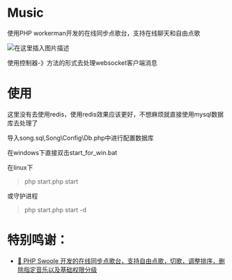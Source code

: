 Music
============
使用PHP workerman开发的在线同步点歌台，支持在线聊天和自由点歌

![在这里插入图片描述](https://github.com/superkingM/music/tree/main/Applications/Song/Web/pic/view.png)

使用控制器-》方法的形式去处理websocket客户端消息

使用
============
这里没有去使用redis，使用redis效果应该更好，不想麻烦就直接使用mysql数据库去处理了

导入song.sql,Song\Config\Db.php中进行配置数据库

在windows下直接双击start_for_win.bat

在linux下
>php start.php start

或守护进程

> php start.php start -d

特别鸣谢：
==============
- [🎵 PHP Swoole 开发的在线同步点歌台，支持自由点歌，切歌，调整排序，删除指定音乐以及基础权限分级](https://github.com/kasuganosoras/SyncMusic)